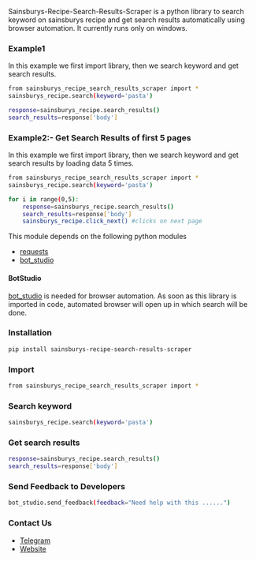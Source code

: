Sainsburys-Recipe-Search-Results-Scraper is a python library to search keyword on sainsburys recipe and get search results automatically using browser automation. 
It currently runs only on windows.

### Example1
In this example we first import library, then we search keyword and get search results.
```sh
from sainsburys_recipe_search_results_scraper import *
sainsburys_recipe.search(keyword='pasta')

response=sainsburys_recipe.search_results()
search_results=response['body']

```

### Example2:- Get Search Results of first 5 pages
In this example we first import library, then we search keyword and get search results by loading data 5 times.
```sh
from sainsburys_recipe_search_results_scraper import *
sainsburys_recipe.search(keyword='pasta')

for i in range(0,5):
	response=sainsburys_recipe.search_results()
	search_results=response['body']
	sainsburys_recipe.click_next() #clicks on next page
```

This module depends on the following python modules
* [requests](https://pypi.org/project/requests/)
* [bot_studio](https://pypi.org/project/bot_studio/)

#### BotStudio
[bot_studio](https://pypi.org/project/bot_studio/) is needed for browser automation. As soon as this library is imported in code, automated browser will open up in which search will be done.


### Installation

```sh
pip install sainsburys-recipe-search-results-scraper
```

### Import
```sh
from sainsburys_recipe_search_results_scraper import *
```

### Search keyword
```sh
sainsburys_recipe.search(keyword='pasta')
```

### Get search results
```sh
response=sainsburys_recipe.search_results()
search_results=response['body']
```

### Send Feedback to Developers
```sh
bot_studio.send_feedback(feedback="Need help with this ......")
```

### Contact Us
* [Telegram](https://t.me/datakund)
* [Website](https://datakund.com)

